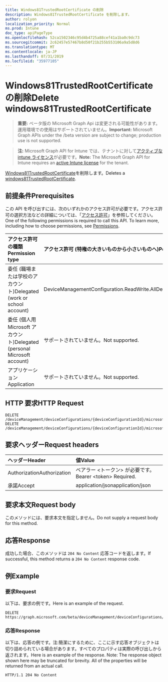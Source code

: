 ```yaml
---
title: Windows81TrustedRootCertificate の削除
description: Windows81TrustedRootCertificate を削除します。
author: rolyon
localization_priority: Normal
ms.prod: Intune
doc_type: apiPageType
ms.openlocfilehash: 52ca1502346c95d4b4725a88cef41a1ba0c9dc73
ms.sourcegitcommit: 2c62457e57467b8d50f21b255b553106a9a5d8d6
ms.translationtype: MT
ms.contentlocale: ja-JP
ms.lasthandoff: 07/31/2019
ms.locfileid: "35977105"
---
```

# <a name="delete-windows81trustedrootcertificate"></a><span data-ttu-id="27b84-103">Windows81TrustedRootCertificate の削除</span><span class="sxs-lookup"><span data-stu-id="27b84-103">Delete windows81TrustedRootCertificate</span></span>

> <span data-ttu-id="27b84-104">**重要:** ベータ版の Microsoft Graph Api は変更される可能性があります。運用環境での使用はサポートされていません。</span><span class="sxs-lookup"><span data-stu-id="27b84-104">**Important:** Microsoft Graph APIs under the /beta version are subject to change; production use is not supported.</span></span>

> <span data-ttu-id="27b84-105">**注:** Microsoft Graph API for Intune では、テナントに対して[アクティブな intune ライセンス](https://go.microsoft.com/fwlink/?linkid=839381)が必要です。</span><span class="sxs-lookup"><span data-stu-id="27b84-105">**Note:** The Microsoft Graph API for Intune requires an [active Intune license](https://go.microsoft.com/fwlink/?linkid=839381) for the tenant.</span></span>

<span data-ttu-id="27b84-106">[Windows81TrustedRootCertificate](../resources/intune-deviceconfig-windows81trustedrootcertificate.md)を削除します。</span><span class="sxs-lookup"><span data-stu-id="27b84-106">Deletes a [windows81TrustedRootCertificate](../resources/intune-deviceconfig-windows81trustedrootcertificate.md).</span></span>

## <a name="prerequisites"></a><span data-ttu-id="27b84-107">前提条件</span><span class="sxs-lookup"><span data-stu-id="27b84-107">Prerequisites</span></span>
<span data-ttu-id="27b84-p101">この API を呼び出すには、次のいずれかのアクセス許可が必要です。アクセス許可の選択方法などの詳細については、「[アクセス許可](/graph/permissions-reference)」を参照してください。</span><span class="sxs-lookup"><span data-stu-id="27b84-p101">One of the following permissions is required to call this API. To learn more, including how to choose permissions, see [Permissions](/graph/permissions-reference).</span></span>

|<span data-ttu-id="27b84-110">アクセス許可の種類</span><span class="sxs-lookup"><span data-stu-id="27b84-110">Permission type</span></span>|<span data-ttu-id="27b84-111">アクセス許可 (特権の大きいものから小さいものへ)</span><span class="sxs-lookup"><span data-stu-id="27b84-111">Permissions (from most to least privileged)</span></span>|
|:---|:---|
|<span data-ttu-id="27b84-112">委任 (職場または学校のアカウント)</span><span class="sxs-lookup"><span data-stu-id="27b84-112">Delegated (work or school account)</span></span>|<span data-ttu-id="27b84-113">DeviceManagementConfiguration.ReadWrite.All</span><span class="sxs-lookup"><span data-stu-id="27b84-113">DeviceManagementConfiguration.ReadWrite.All</span></span>|
|<span data-ttu-id="27b84-114">委任 (個人用 Microsoft アカウント)</span><span class="sxs-lookup"><span data-stu-id="27b84-114">Delegated (personal Microsoft account)</span></span>|<span data-ttu-id="27b84-115">サポートされていません。</span><span class="sxs-lookup"><span data-stu-id="27b84-115">Not supported.</span></span>|
|<span data-ttu-id="27b84-116">アプリケーション</span><span class="sxs-lookup"><span data-stu-id="27b84-116">Application</span></span>|<span data-ttu-id="27b84-117">サポートされていません。</span><span class="sxs-lookup"><span data-stu-id="27b84-117">Not supported.</span></span>|

## <a name="http-request"></a><span data-ttu-id="27b84-118">HTTP 要求</span><span class="sxs-lookup"><span data-stu-id="27b84-118">HTTP Request</span></span>
<!-- {
  "blockType": "ignored"
}
-->
``` http
DELETE /deviceManagement/deviceConfigurations/{deviceConfigurationId}/microsoft.graph.windowsWifiEnterpriseEAPConfiguration/rootCertificatesForServerValidation/{windows81TrustedRootCertificateId}
DELETE /deviceManagement/deviceConfigurations/{deviceConfigurationId}/microsoft.graph.windowsWifiEnterpriseEAPConfiguration/identityCertificateForClientAuthentication/microsoft.graph.windows81SCEPCertificateProfile/rootCertificate
```

## <a name="request-headers"></a><span data-ttu-id="27b84-119">要求ヘッダー</span><span class="sxs-lookup"><span data-stu-id="27b84-119">Request headers</span></span>
|<span data-ttu-id="27b84-120">ヘッダー</span><span class="sxs-lookup"><span data-stu-id="27b84-120">Header</span></span>|<span data-ttu-id="27b84-121">値</span><span class="sxs-lookup"><span data-stu-id="27b84-121">Value</span></span>|
|:---|:---|
|<span data-ttu-id="27b84-122">Authorization</span><span class="sxs-lookup"><span data-stu-id="27b84-122">Authorization</span></span>|<span data-ttu-id="27b84-123">ベアラー &lt;トークン&gt; が必要です。</span><span class="sxs-lookup"><span data-stu-id="27b84-123">Bearer &lt;token&gt; Required.</span></span>|
|<span data-ttu-id="27b84-124">承諾</span><span class="sxs-lookup"><span data-stu-id="27b84-124">Accept</span></span>|<span data-ttu-id="27b84-125">application/json</span><span class="sxs-lookup"><span data-stu-id="27b84-125">application/json</span></span>|

## <a name="request-body"></a><span data-ttu-id="27b84-126">要求本文</span><span class="sxs-lookup"><span data-stu-id="27b84-126">Request body</span></span>
<span data-ttu-id="27b84-127">このメソッドには、要求本文を指定しません。</span><span class="sxs-lookup"><span data-stu-id="27b84-127">Do not supply a request body for this method.</span></span>

## <a name="response"></a><span data-ttu-id="27b84-128">応答</span><span class="sxs-lookup"><span data-stu-id="27b84-128">Response</span></span>
<span data-ttu-id="27b84-129">成功した場合、このメソッドは `204 No Content` 応答コードを返します。</span><span class="sxs-lookup"><span data-stu-id="27b84-129">If successful, this method returns a `204 No Content` response code.</span></span>

## <a name="example"></a><span data-ttu-id="27b84-130">例</span><span class="sxs-lookup"><span data-stu-id="27b84-130">Example</span></span>

### <a name="request"></a><span data-ttu-id="27b84-131">要求</span><span class="sxs-lookup"><span data-stu-id="27b84-131">Request</span></span>
<span data-ttu-id="27b84-132">以下は、要求の例です。</span><span class="sxs-lookup"><span data-stu-id="27b84-132">Here is an example of the request.</span></span>
``` http
DELETE https://graph.microsoft.com/beta/deviceManagement/deviceConfigurations/{deviceConfigurationId}/microsoft.graph.windowsWifiEnterpriseEAPConfiguration/rootCertificatesForServerValidation/{windows81TrustedRootCertificateId}
```

### <a name="response"></a><span data-ttu-id="27b84-133">応答</span><span class="sxs-lookup"><span data-stu-id="27b84-133">Response</span></span>
<span data-ttu-id="27b84-p102">以下は、応答の例です。注:簡潔にするために、ここに示す応答オブジェクトは切り詰められている場合があります。すべてのプロパティは実際の呼び出しから返されます。</span><span class="sxs-lookup"><span data-stu-id="27b84-p102">Here is an example of the response. Note: The response object shown here may be truncated for brevity. All of the properties will be returned from an actual call.</span></span>
``` http
HTTP/1.1 204 No Content
```





